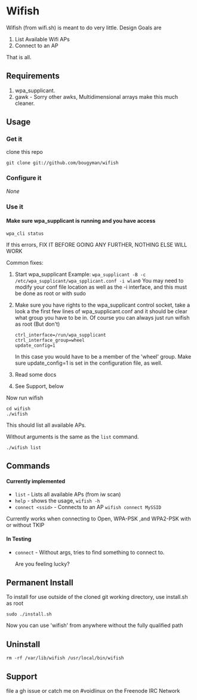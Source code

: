 # Wifish

Wifish (from wifi.sh) is meant to do very little. Design Goals are

1. List Available Wifi APs
2. Connect to an AP

That is all.

## Requirements

1. wpa\_supplicant.
2. gawk - Sorry other awks, Multidimensional arrays make this much cleaner.

## Usage

### Get it
clone this repo
```
git clone git://github.com/bougyman/wifish
```

### Configure it

*None*


### Use it

#### Make sure wpa\_supplicant is running and you have access

```
wpa_cli status
```

If this errors, FIX IT BEFORE GOING ANY FURTHER, NOTHING ELSE WILL WORK

Common fixes:

1. Start wpa\_supplicant Example: `wpa_supplicant -B -c /etc/wpa_supplicant/wpa_spplicant.conf -i wlan0`
   You may need to modify your conf file location as well as the -i interface, and this must be done as root or with sudo
2. Make sure you have rights to the wpa\_supplicant control socket, take a look a the first few lines of wpa\_supplicant.conf
   and it should be clear what group you have to be in. Of course you can always just run wifish as root (But don't)

   ```
   ctrl_interface=/run/wpa_supplicant
   ctrl_interface_group=wheel
   update_config=1
   ``` 

   In this case you would have to be a member of the 'wheel' group. Make sure update\_config=1 is set in the configuration file, as well.
3. Read some docs
4. See Support, below

Now run wifish

```
cd wifish
./wifish
```

This should list all available APs.

Without arguments is the same as the `list` command.

```
./wifish list
```

## Commands

#### Currently implemented

* `list` - Lists all available APs (from iw scan)
* `help` - shows the usage, `wifish -h`
* `connect <ssid>` - Connects to an AP
  `wifish connect MySSID`

Currently works when connecting to Open, WPA-PSK ,and WPA2-PSK with or without TKIP

#### In Testing

* `connect` - Without args, tries to find something to connect to.

  Are you feeling lucky?


## Permanent Install

To install for use outside of the cloned git working directory, use install.sh as root
```
sudo ./install.sh
```

Now you can use 'wifish' from anywhere without the fully qualified path

## Uninstall

```
rm -rf /var/lib/wifish /usr/local/bin/wifish
```

## Support

file a gh issue or catch me on #voidlinux on the Freenode IRC Network

